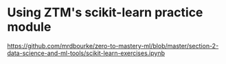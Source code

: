 # Using ZTM's scikit-learn practice module
https://github.com/mrdbourke/zero-to-mastery-ml/blob/master/section-2-data-science-and-ml-tools/scikit-learn-exercises.ipynb
